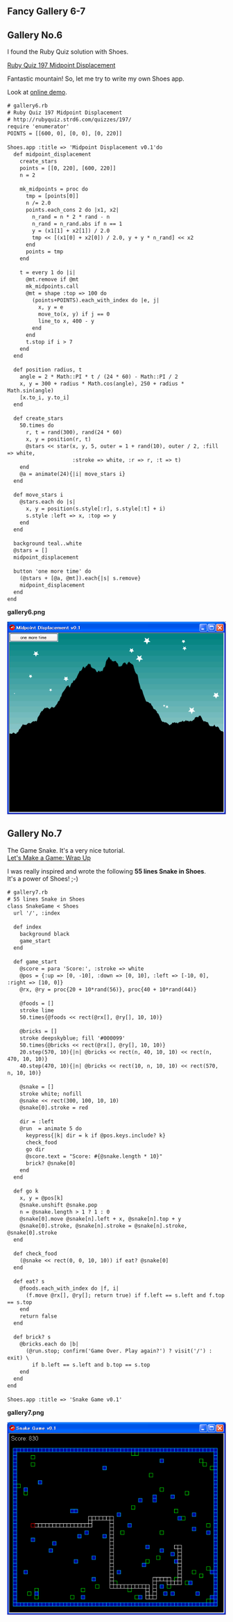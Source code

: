 Fancy Gallery 6-7
-----------------

Gallery No.6
------------
I found the Ruby Quiz solution with Shoes. 

[Ruby Quiz 197 Midpoint Displacement](http://rubyquiz.strd6.com/quizzes/197/)

Fantastic mountain! So, let me try to write my own Shoes app.

Look at [online demo](http://www.rin-shun.com/rubylearning/shoes/midpoint_displacement.swf.html).

	# gallery6.rb
	# Ruby Quiz 197 Midpoint Displacement
	# http://rubyquiz.strd6.com/quizzes/197/
	require 'enumerator'
	POINTS = [[600, 0], [0, 0], [0, 220]]
	
	Shoes.app :title => 'Midpoint Displacement v0.1'do  
	  def midpoint_displacement
	    create_stars
	    points = [[0, 220], [600, 220]]
	    n = 2
	      
	    mk_midpoints = proc do
	      tmp = [points[0]]
	      n /= 2.0
	      points.each_cons 2 do |x1, x2|
	        n_rand = n * 2 * rand - n
	        n_rand = n_rand.abs if n == 1
	        y = (x1[1] + x2[1]) / 2.0  
	        tmp << [(x1[0] + x2[0]) / 2.0, y + y * n_rand] << x2
	      end
	      points = tmp
	    end
	      
	    t = every 1 do |i|
	      @mt.remove if @mt
	      mk_midpoints.call
	      @mt = shape :top => 100 do
	        (points+POINTS).each_with_index do |e, j|
	          x, y = e
	          move_to(x, y) if j == 0
	          line_to x, 400 - y
	        end
	      end
	      t.stop if i > 7
	    end
	  end
	  
	  def position radius, t
	    angle = 2 * Math::PI * t / (24 * 60) - Math::PI / 2
	    x, y = 300 + radius * Math.cos(angle), 250 + radius * Math.sin(angle)
	    [x.to_i, y.to_i]
	  end  
	  
	  def create_stars
	    50.times do
	      r, t = rand(300), rand(24 * 60)
	      x, y = position(r, t)
	      @stars << star(x, y, 5, outer = 1 + rand(10), outer / 2, :fill => white, 
	                     :stroke => white, :r => r, :t => t)
	    end
	    @a = animate(24){|i| move_stars i}
	  end
	  
	  def move_stars i
	    @stars.each do |s|
	      x, y = position(s.style[:r], s.style[:t] + i)
	      s.style :left => x, :top => y
	    end
	  end
	  
	  background teal..white
	  @stars = []
	  midpoint_displacement
	  
	  button 'one more time' do
	    (@stars + [@a, @mt]).each{|s| s.remove}
	    midpoint_displacement
	  end
	end

**gallery6.png**

![gallery6.png](http://github.com/ashbb/shoes_tutorial_html/raw/master/images/gallery6.png)



Gallery No.7
------------
The Game Snake. It's a very nice tutorial.   
[Let's Make a Game: Wrap Up](http://quiteuseful.co.uk/post/94473551/lets-make-a-game-wrap-up)

I was really inspired and wrote the following **55 lines Snake in Shoes**.   
It's a power of Shoes! ;-)

	# gallery7.rb
	# 55 lines Snake in Shoes
	class SnakeGame < Shoes
	  url '/', :index
	  
	  def index
	    background black
	    game_start
	  end
	  
	  def game_start
	    @score = para 'Score:', :stroke => white
	    @pos = {:up => [0, -10], :down => [0, 10], :left => [-10, 0], :right => [10, 0]}
	    @rx, @ry = proc{20 + 10*rand(56)}, proc{40 + 10*rand(44)}
	    
	    @foods = []
	    stroke lime
	    50.times{@foods << rect(@rx[], @ry[], 10, 10)}
	    
	    @bricks = []
	    stroke deepskyblue; fill '#000099'
	    50.times{@bricks << rect(@rx[], @ry[], 10, 10)}
	    20.step(570, 10){|n| @bricks << rect(n, 40, 10, 10) << rect(n, 470, 10, 10)}
	    40.step(470, 10){|n| @bricks << rect(10, n, 10, 10) << rect(570, n, 10, 10)}
	    
	    @snake = []
	    stroke white; nofill
	    @snake << rect(300, 100, 10, 10)
	    @snake[0].stroke = red
	    
	    dir = :left
	    @run  = animate 5 do
	      keypress{|k| dir = k if @pos.keys.include? k}
	      check_food
	      go dir
	      @score.text = "Score: #{@snake.length * 10}"
	      brick? @snake[0]
	    end
	  end
	  
	  def go k
	    x, y = @pos[k]
	    @snake.unshift @snake.pop
	    n = @snake.length > 1 ? 1 : 0
	    @snake[0].move @snake[n].left + x, @snake[n].top + y
	    @snake[0].stroke, @snake[n].stroke = @snake[n].stroke, @snake[0].stroke
	  end
	  
	  def check_food
	    (@snake << rect(0, 0, 10, 10)) if eat? @snake[0]
	  end
	  
	  def eat? s
	    @foods.each_with_index do |f, i|
	      (f.move @rx[], @ry[]; return true) if f.left == s.left and f.top == s.top
	    end
	    return false
	  end
	  
	  def brick? s
	    @bricks.each do |b|
	      (@run.stop; confirm('Game Over. Play again?') ? visit('/') : exit) \
	        if b.left == s.left and b.top == s.top      
	    end
	  end
	end
	
	Shoes.app :title => 'Snake Game v0.1'

**gallery7.png**

![gallery7.png](http://github.com/ashbb/shoes_tutorial_html/raw/master/images/gallery7.png)




